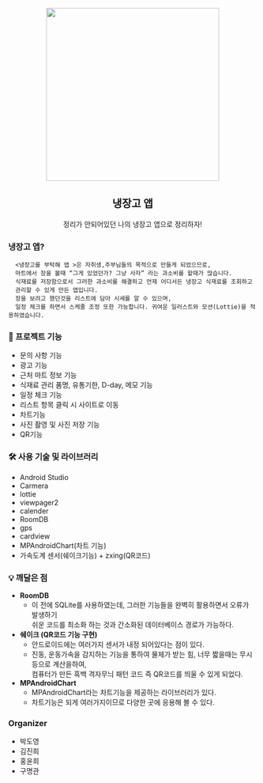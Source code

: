 <p align="center">
  <img src="https://user-images.githubusercontent.com/110442250/202329222-5ac59d3c-0391-4b28-a5f8-a101a96b049d.png" height="350">
  <h2 align="center">냉장고 앱</h2>
  <p align="center">정리가 안되어있던 나의 냉장고 앱으로 정리하자!<p>


  </p>
</p>

### 냉장고 앱?
  
      <냉장고를 부탁해 앱 >은 자취생,주부님들의 목적으로 만들게 되었으므로, 
      마트에서 장을 볼때 “그게 있었던가? 그냥 사자” 라는 과소비를 할때가 많습니다. 
      식재료를 저장함으로서 그러한 과소비를 해결하고 언제 어디서든 냉장고 식재료를 조회하고 
      관리할 수 있게 만든 앱입니다. 
      장을 보려고 했던것을 리스트에 담아 시세를 알 수 있으며, 
      일정 체크를 하면서 스케줄 조정 또한 가능합니다. 귀여운 일러스트와 모션(Lottie)을 적용하였습니다.
  
### 📱 프로젝트 기능
 
  - 문의 사항 기능
  - 광고 기능
  - 근처 마트 정보 기능
  - 식재료 관리 품명, 유통기한, D-day, 메모 기능
  - 일정 체크 기능
  - 리스트 항목 클릭 시 사이트로 이동
  - 차트기능
  - 사진 촬영 및 사진 저장 기능
  - QR기능
  
### 🛠️ 사용 기술 및 라이브러리

  - Android Studio
  - Carmera
  - lottie
  - viewpager2
  - calender
  - RoomDB
  - gps
  - cardview
  - MPAndroidChart(차트 기능)
  - 가속도계 센서(쉐이크기능) + zxing(QR코드)


### 💡 깨달은 점

- **RoomDB**
    - 이 전에 SQLite를 사용하였는데, 그러한 기능들을 완벽히 활용하면서 오류가 발생하기 <br>
      쉬운 코드를 최소화 하는 것과 간소화된 데이터베이스 경로가 가능하다.
- **쉐이크 (QR코드 기능 구현)**
    - 안드로이드에는 여러가지 센서가 내정 되어있다는 점이 있다.
    - 진동, 운동가속을 감지하는 기능을 통하여 물체가 받는 힘, 너무 짧을때는 무시 등으로 계산을하여, <br>
    컴퓨터가 만든 흑백 격자무늬 패턴 코드 즉 QR코드를 띄울 수 있게 되었다.
- **MPAndroidChart**
    - MPAndroidChart라는 차트기능을 제공하는 라이브러리가 있다.
    - 차트기능은 되게 여러가지이므로 다양한 곳에 응용해 볼 수 있다.
    
### Organizer

   - 박도영 
   - 김진희
   - 홍윤희
   - 구명관
